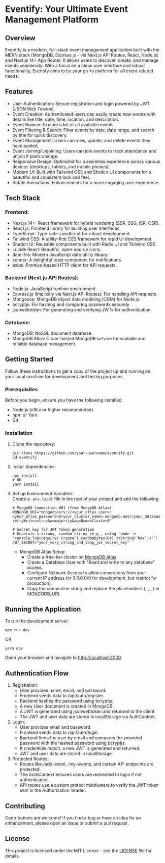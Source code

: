 Eventify: Your Ultimate Event Management Platform
=================================================

Overview
--------

Eventify is a modern, full-stack event management application built with the MERN stack (MongoDB, Express.js - via Next.js API Routes, React, Node.js) and Next.js 14+ App Router. It allows users to discover, create, and manage events seamlessly. With a focus on a clean user interface and robust functionality, Eventify aims to be your go-to platform for all event-related needs.

Features
--------

*   User Authentication: Secure registration and login powered by JWT (JSON Web Tokens).
*   Event Creation: Authenticated users can easily create new events with details like title, date, time, location, and description.
*   Event Browse: Explore a list of all available events.
*   Event Filtering & Search: Filter events by date, date range, and search by title for quick discovery.
*   Event Management: Users can view, update, and delete events they have posted.
*   Event Joining/Unjoining: Users can join events to track attendance and unjoin if plans change.
*   Responsive Design: Optimized for a seamless experience across various devices (desktops, tablets, and mobile phones).
*   Modern UI: Built with Tailwind CSS and Shadcn UI components for a beautiful and consistent look and feel.
*   Subtle Animations: Enhancements for a more engaging user experience.

Tech Stack
----------

### Frontend:

*   Next.js 14+: React framework for hybrid rendering (SSR, SSG, ISR, CSR).
*   React.js: Frontend library for building user interfaces.
*   TypeScript: Type-safe JavaScript for robust development.
*   Tailwind CSS: A utility-first CSS framework for rapid UI development.
*   Shadcn UI: Reusable components built with Radix UI and Tailwind CSS.
*   Lucide React: Beautiful, open-source icons.
*   date-fns: Modern JavaScript date utility library.
*   sonner: A delightful toast component for notifications.
*   axios: Promise-based HTTP client for API requests.

### Backend (Next.js API Routes):

*   Node.js: JavaScript runtime environment.
*   Express.js (Implicitly via Next.js API Routes): For handling API requests.
*   Mongoose: MongoDB object data modeling (ODM) for Node.js.
*   bcryptjs: For hashing and comparing passwords securely.
*   jsonwebtoken: For generating and verifying JWTs for authentication.

### Database:

*   MongoDB: NoSQL document database.
*   MongoDB Atlas: Cloud-hosted MongoDB service for scalable and reliable database management.

Getting Started
---------------

Follow these instructions to get a copy of the project up and running on your local machine for development and testing purposes.

### Prerequisites

Before you begin, ensure you have the following installed:

*   Node.js (v18.x or higher recommended)
*   npm or Yarn
*   Git

### Installation

1.  Clone the repository:  
    
        git clone https://github.com/your-username/eventify.git
        cd eventify
    
2.  Install dependencies:
    
        npm install
        # OR
        yarn install
    
3.  Set up Environment Variables:  
    Create a `.env.local` file in the root of your project and add the following:
    
        # MongoDB Connection URI (from MongoDB Atlas)
        MONGODB_URI="mongodb+srv://<your_atlas_user>:<your_atlas_password>@<your_cluster_name>.mongodb.net/<your_database_name>?retryWrites=true&w=majority&appName=Cluster0"
        
        # Secret key for JWT token generation
        # Generate a strong, random string (e.g., using `node -e "console.log(require('crypto').randomBytes(64).toString('hex'))"`)
        JWT_SECRET="your_very_strong_and_long_jwt_secret_key"
    
    *   MongoDB Atlas Setup:
        *   Create a free-tier cluster on [MongoDB Atlas](https://cloud.mongodb.com/).
        *   Create a Database User with "Read and write to any database" access.
        *   Configure Network Access to allow connections from your current IP address (or 0.0.0.0/0 for development, but restrict for production).
        *   Copy the connection string and replace the placeholders (<username>, <password>, <cluster-name>, <database-name>) in MONGODB\_URI.

Running the Application
-----------------------

To run the development server:

    npm run dev

OR

    yarn dev

Open your browser and navigate to [http://localhost:3000](http://localhost:3000).

Authentication Flow
-------------------

1.  Registration:
    *   User provides name, email, and password.
    *   Frontend sends data to /api/auth/register.
    *   Backend hashes the password using bcryptjs.
    *   A new User document is created in MongoDB.
    *   A JWT is generated using jsonwebtoken and returned to the client.
    *   The JWT and user data are stored in localStorage via AuthContext.
2.  Login:
    *   User provides email and password.
    *   Frontend sends data to /api/auth/login.
    *   Backend finds the user by email and compares the provided password with the hashed password using bcryptjs.
    *   If credentials match, a new JWT is generated and returned.
    *   JWT and user data are stored in localStorage.
3.  Protected Routes:
    *   Routes like /add-event, /my-events, and certain API endpoints are protected.
    *   The AuthContext ensures users are redirected to login if not authenticated.
    *   API routes use a custom protect middleware to verify the JWT token sent in the Authorization header.

Contributing
------------

Contributions are welcome! If you find a bug or have an idea for an enhancement, please open an issue or submit a pull request.

License
-------

This project is licensed under the MIT License - see the [LICENSE](LICENSE) file for details.